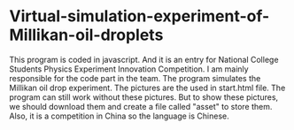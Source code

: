 # Virtual-simulation-experiment-of-Millikan-oil-droplets
This program is coded in javascript. And it is an entry for National College Students Physics Experiment Innovation Competition. I am mainly responsible for the code part in the team. The program simulates the Millikan oil drop experiment.
The pictures are the used in start.html file. The program can still work without these pictures. But to show these pictures, we should download them and create a file called "asset" to  store them.
Also, it is a competition in China so the language is Chinese.

